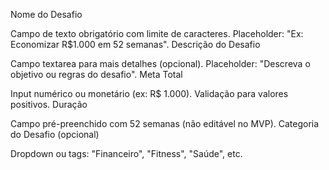Nome do Desafio

Campo de texto obrigatório com limite de caracteres.
Placeholder: "Ex: Economizar R$1.000 em 52 semanas".
Descrição do Desafio

Campo textarea para mais detalhes (opcional).
Placeholder: "Descreva o objetivo ou regras do desafio".
Meta Total

Input numérico ou monetário (ex: R$ 1.000).
Validação para valores positivos.
Duração

Campo pré-preenchido com 52 semanas (não editável no MVP).
Categoria do Desafio (opcional)

Dropdown ou tags: "Financeiro", "Fitness", "Saúde", etc.
